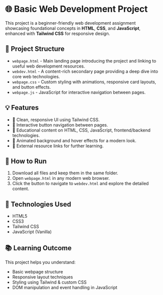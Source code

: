 # 🌐 Basic Web Development Project

This project is a beginner-friendly web development assignment showcasing foundational concepts in **HTML**, **CSS**, and **JavaScript**, enhanced with **Tailwind CSS** for responsive design.

## 📂 Project Structure

- `webpage.html` - Main landing page introducing the project and linking to useful web development resources.
- `webdev.html` - A content-rich secondary page providing a deep dive into core web technologies.
- `webpage.css` - Custom styling with animations, responsive card layouts, and button effects.
- `webpage.js` - JavaScript for interactive navigation between pages.

## 💡 Features

- 🎨 Clean, responsive UI using Tailwind CSS.
- 🧭 Interactive button navigation between pages.
- 📘 Educational content on HTML, CSS, JavaScript, frontend/backend technologies.
- 🌌 Animated background and hover effects for a modern look.
- 🔗 External resource links for further learning.

## 🚀 How to Run

1. Download all files and keep them in the same folder.
2. Open `webpage.html` in any modern web browser.
3. Click the button to navigate to `webdev.html` and explore the detailed content.

## 🔧 Technologies Used

- HTML5
- CSS3
- Tailwind CSS
- JavaScript (Vanilla)

## 📚 Learning Outcome

This project helps you understand:
- Basic webpage structure
- Responsive layout techniques
- Styling using Tailwind & custom CSS
- DOM manipulation and event handling in JavaScript


